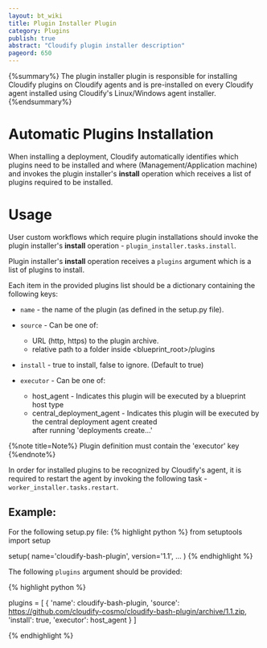 ```yaml
---
layout: bt_wiki
title: Plugin Installer Plugin
category: Plugins
publish: true
abstract: "Cloudify plugin installer description"
pageord: 650
---
```


{%summary%}
The plugin installer plugin is responsible for installing Cloudify plugins on Cloudify agents and is pre-installed on every Cloudify agent installed using Cloudify's Linux/Windows agent installer.
{%endsummary%}

# Automatic Plugins Installation

When installing a deployment, Cloudify automatically identifies which plugins need to be installed and where (Management/Application machine) and invokes the plugin installer's **install** operation which receives a list of plugins required to be installed.


# Usage

User custom workflows which require plugin installations should invoke the plugin installer's **install** operation - `plugin_installer.tasks.install`.

Plugin installer's **install** operation receives a `plugins` argument which is a list of plugins to install.

Each item in the provided plugins list should be a dictionary containing the following keys:

* `name` - the name of the plugin (as defined in the setup.py file).
* `source` - Can be one of: 
    
    - URL (http, https) to the plugin archive.
    - relative path to a folder inside <blueprint_root>/plugins
    
* `install` - true to install, false to ignore. (Default to true)
* `executor` - Can be one of:

    - host_agent - Indicates this plugin will be executed by a blueprint host type
    - central_deployment_agent - Indicates this plugin will be executed by the central deployment agent created  <br>
                                 after running 'deployments create...'

{%note title=Note%}
Plugin definition must contain the 'executor' key
{%endnote%}


In order for installed plugins to be recognized by Cloudify's agent, it is required to restart the agent by invoking the following task - `worker_installer.tasks.restart`.


## Example:

For the following setup.py file:
{% highlight python %}
from setuptools import setup

setup(
    name='cloudify-bash-plugin',
    version='1.1',
    ...
)
{% endhighlight %}

The following `plugins` argument should be provided:

{% highlight python %}

plugins = [
  {
    'name': cloudify-bash-plugin,
    'source': https://github.com/cloudify-cosmo/cloudify-bash-plugin/archive/1.1.zip,
    'install': true,
    'executor': host_agent
  }
]

{% endhighlight %}
